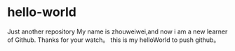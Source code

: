 # hello-world
Just another repository
My name is zhouweiwei,and now i am a new learner of Github.
Thanks for your watch。
this is my helloWorld to push github。